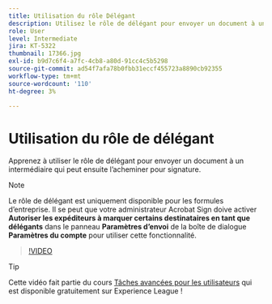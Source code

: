 ```yaml
---
title: Utilisation du rôle Délégant
description: Utilisez le rôle de délégant pour envoyer un document à un intermédiaire qui peut ensuite router le document pour signature
role: User
level: Intermediate
jira: KT-5322
thumbnail: 17366.jpg
exl-id: b9d7c6f4-a7fc-4cb8-a80d-91cc4c5b5298
source-git-commit: ad54f7afa78b0fbb31eccf455723a8890cb92355
workflow-type: tm+mt
source-wordcount: '110'
ht-degree: 3%

---
```


# Utilisation du rôle de délégant

Apprenez à utiliser le rôle de délégant pour envoyer un document à un intermédiaire qui peut ensuite l’acheminer pour signature.

>[!NOTE]
>
>Le rôle de délégant est uniquement disponible pour les formules d’entreprise. Il se peut que votre administrateur Acrobat Sign doive activer **Autoriser les expéditeurs à marquer certains destinataires en tant que délégants** dans le panneau **Paramètres d’envoi** de la boîte de dialogue **Paramètres du compte** pour utiliser cette fonctionnalité.

>[!VIDEO](https://video.tv.adobe.com/v/343621?quality=12&learn=on&hidetitle=true)

>[!TIP]
>
>Cette vidéo fait partie du cours [Tâches avancées pour les utilisateurs](https://experienceleague.adobe.com/?recommended=Sign-U-1-2020.3) qui est disponible gratuitement sur Experience League !
